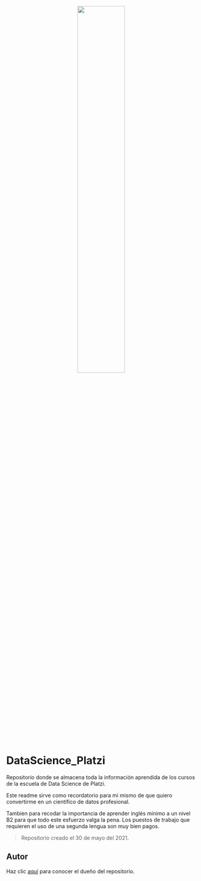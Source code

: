 <p align="center">
	<img src="https://www.diplomadosonline.com/wp-content/uploads/2020/02/What_is_Data_Science-1080x675.jpg" width="50%" />
</p>

# DataScience_Platzi
Repositorio donde se almacena toda la información aprendida de los cursos de la escuela de Data Science de Platzi. 

Este readme sirve como recordatorio para mí mismo de que quiero convertirme en un científico de datos profesional.

Tambien para recodar la importancia de aprender inglés mínimo a un nivel B2 para que todo este esfuerzo valga la pena. Los puestos de trabajo que requieren el uso de una segunda lengua son muy bien pagos.

> Repositorio creado el 30 de mayo del 2021.

## Autor 

Haz clic [aquí](https://imgur.com/4ED1q09) para conocer el dueño del repositorio.
